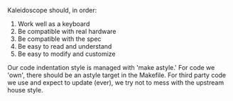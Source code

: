 Kaleidoscope should, in order:  

1) Work well as a keyboard 
2) Be compatible with real hardware 
3) Be compatible with the spec 
4) Be easy to read and understand 
5) Be easy to modify and customize

Our code indentation style is managed with 'make astyle.' For code we 'own', there should be an astyle target in the Makefile. For third party code we use and expect to update (ever), we try not to mess with the upstream house style.
